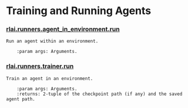 # Training and Running Agents
### [rlai.runners.agent_in_environment.run](https://github.com/MatthewGerber/rlai/tree/master/src/rlai/runners/agent_in_environment.py#L17)
```
Run an agent within an environment.

    :param args: Arguments.
```
### [rlai.runners.trainer.run](https://github.com/MatthewGerber/rlai/tree/master/src/rlai/runners/trainer.py#L16)
```
Train an agent in an environment.

    :param args: Arguments.
    :returns: 2-tuple of the checkpoint path (if any) and the saved agent path.
```
